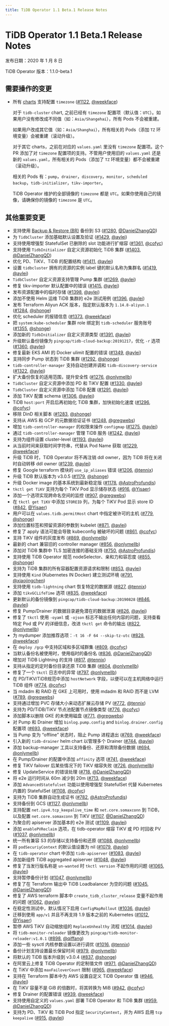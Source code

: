 ```yaml
---
title: TiDB Operator 1.1 Beta.1 Release Notes
---
```


# TiDB Operator 1.1 Beta.1 Release Notes

发布日期：2020 年 1 月 8 日

TiDB Operator 版本：1.1.0-beta.1

## 需要操作的变更

- 所有 [charts](https://github.com/pingcap/tidb-operator/tree/master/charts) 支持配置 `timezone` ([#1122](https://github.com/pingcap/tidb-operator/pull/1122), [@weekface](https://github.com/weekface))

    对于 `tidb-cluster` chart, 之前已经有 `timezone` 配置项（默认值：`UTC`）。如果用户没有修改成不同值（如：`Asia/Shangehai`），所有 Pods 不会被重建。

    如果用户改成其它值（如：`Asia/Shanghai`），所有相关的 Pods（添加 `TZ` 环境变量）会被重建（滚动升级）。

    对于其它 charts，之前在对应的 `values.yaml` 里没有 `timezone` 配置项。这个 PR 添加了对 `timezone` 配置项的支持。不管用户使用旧的 `values.yaml` 还是新的 `values.yaml`，所有相关的 Pods（添加了 `TZ` 环境变量）都不会被重建（滚动升级）。

    相关的 Pods 有：`pump`，`drainer`，`discovery`，`monitor`，`scheduled backup`，`tidb-initializer`，`tikv-importer`。

    TiDB Operator 维护的全部镜像的 `timezone` 都是 `UTC`。如果你使用自己的镜像，请确保你的镜像的 `timezone` 是 `UTC`。

## 其他重要变更

- 支持使用 [Backup & Restore (BR)](https://github.com/pingcap/br) 备份到 S3 ([#1280](https://github.com/pingcap/tidb-operator/pull/1280), [@DanielZhangQD](https://github.com/DanielZhangQD))
- 为 `TidbCluster` 添加基础默认设置及验证 ([#1429](https://github.com/pingcap/tidb-operator/pull/1429), [@aylei](https://github.com/aylei))
- 支持使用增强型 StatefulSet 已删除的 slot 功能进行扩缩容 ([#1361](https://github.com/pingcap/tidb-operator/pull/1361), [@cofyc](https://github.com/cofyc))
- 支持使用 `TidbInitializer` 自定义资源初始化 TiDB 集群 ([#1403](https://github.com/pingcap/tidb-operator/pull/1403), [@DanielZhangQD](https://github.com/DanielZhangQD))
- 优化 PD、TiKV、TiDB 的配置结构 ([#1411](https://github.com/pingcap/tidb-operator/pull/1411), [@aylei](https://github.com/aylei))
- 设置 `tidbcluster` 拥有的资源的实例 label 键的默认名称为集群名 ([#1419](https://github.com/pingcap/tidb-operator/pull/1419), [@aylei](https://github.com/aylei))
- `TidbCluster` 自定义资源支持管理 Pump 集群 ([#1269](https://github.com/pingcap/tidb-operator/pull/1269), [@aylei](https://github.com/aylei))
- 修复 tikv-importer 默认配置中的错误 ([#1415](https://github.com/pingcap/tidb-operator/pull/1415), [@aylei](https://github.com/aylei))
- 发布资源配置中的临时存储 ([#1398](https://github.com/pingcap/tidb-operator/pull/1398), [@aylei](https://github.com/aylei))
- 添加不使用 Helm 运维 TiDB 集群的 e2e 测试用例 ([#1396](https://github.com/pingcap/tidb-operator/pull/1396), [@aylei](https://github.com/aylei))
- 发布 Terraform Aliyun ACK 版本，指定默认版本为 `1.14.8-aliyun.1` ([#1284](https://github.com/pingcap/tidb-operator/pull/1284), [@shonge](https://github.com/shonge))
- 优化 scheduler 的报错信息 ([#1373](https://github.com/pingcap/tidb-operator/pull/1373), [@weekface](https://github.com/weekface))
- 把 `system:kube-scheduler` 集群 role 绑定到 `tidb-scheduler` 服务账号 ([#1355](https://github.com/pingcap/tidb-operator/pull/1355), [@shonge](https://github.com/shonge))
- 添加新的 `TidbInitializer` 自定义资源类型 ([#1391](https://github.com/pingcap/tidb-operator/pull/1391), [@aylei](https://github.com/aylei))
- 升级默认备份镜像为 `pingcap/tidb-cloud-backup:20191217`，优化 `-r` 选项 ([#1360](https://github.com/pingcap/tidb-operator/pull/1360), [@aylei](https://github.com/aylei))
- 修复最新 EKS AMI 的 Docker ulimit 配置的错误 ([#1349](https://github.com/pingcap/tidb-operator/pull/1349), [@aylei](https://github.com/aylei))
- 支持同步 Pump 状态到 TiDB 集群 ([#1292](https://github.com/pingcap/tidb-operator/pull/1292), [@shonge](https://github.com/shonge))
- `tidb-controller-manager` 支持自动创建并调和 `tidb-discovery-service` ([#1322](https://github.com/pingcap/tidb-operator/pull/1322), [@aylei](https://github.com/aylei))
- 扩大备份恢复的适用范围，提升安全性 ([#1276](https://github.com/pingcap/tidb-operator/pull/1276), [@onlymellb](https://github.com/onlymellb))
- `TidbCluster` 自定义资源中添加 PD 和 TiKV 配置 ([#1330](https://github.com/pingcap/tidb-operator/pull/1330), [@aylei](https://github.com/aylei))
- `TidbCluster` 自定义资源中添加 TiDB 配置 ([#1291](https://github.com/pingcap/tidb-operator/pull/1291), [@aylei](https://github.com/aylei))
- 添加 TiKV 配置 schema ([#1306](https://github.com/pingcap/tidb-operator/pull/1306), [@aylei](https://github.com/aylei))
- TiDB `host:port` 开启后再初始化 TiDB 集群，加快初始化速度 ([#1296](https://github.com/pingcap/tidb-operator/pull/1296), [@cofyc](https://github.com/cofyc))
- 移除 DinD 相关脚本 ([#1283](https://github.com/pingcap/tidb-operator/pull/1283), [@shonge](https://github.com/shonge))
- 支持从 AWS 和 GCP 的元数据验证证书 ([#1248](https://github.com/pingcap/tidb-operator/pull/1248), [@gregwebs](https://github.com/gregwebs))
- 增加 `tidb-controller-manager` 的权限来操作 `configmap` ([#1275](https://github.com/pingcap/tidb-operator/pull/1275), [@aylei](https://github.com/aylei))
- 通过 `tidb-controller-manager` 管理 TiDB 服务 ([#1242](https://github.com/pingcap/tidb-operator/pull/1242), [@aylei](https://github.com/aylei))
- 支持为组件设置 cluster-level ([#1193](https://github.com/pingcap/tidb-operator/pull/1193), [@aylei](https://github.com/aylei))
- 从当前时间来获取时间字符串，代替从 Pod Name 获取 ([#1229](https://github.com/pingcap/tidb-operator/pull/1229), [@weekface](https://github.com/weekface))
- 升级 TiDB 时，TiDB Operator 将不再注销 ddl owner，因为 TiDB 将在关闭时自动转移 ddl owner ([#1239](https://github.com/pingcap/tidb-operator/pull/1239), [@aylei](https://github.com/aylei))
- 修复 Google terraform 模块的 `use_ip_aliases` 错误 ([#1206](https://github.com/pingcap/tidb-operator/pull/1206), [@tennix](https://github.com/tennix))
- 升级 TiDB 默认版本为 v3.0.5 ([#1179](https://github.com/pingcap/tidb-operator/pull/1179), [@shonge](https://github.com/shonge))
- 升级 Docker image 的基本系统到最新稳定版 ([#1178](https://github.com/pingcap/tidb-operator/pull/1178), [@AstroProfundis](https://github.com/AstroProfundis))
- `tkctl get TiKV` 支持为每个 TiKV Pod 显示储存状态 ([#916](https://github.com/pingcap/tidb-operator/pull/916), [@Yisaer](https://github.com/Yisaer))
- 添加一个选项实现跨命名空间的监控 ([#907](https://github.com/pingcap/tidb-operator/pull/907), [@gregwebs](https://github.com/gregwebs))
- 在 `tkctl get TiKV` 中添加 `STOREID` 列，为每个 TiKV Pod 显示 store ID ([#842](https://github.com/pingcap/tidb-operator/pull/842), [@Yisaer](https://github.com/Yisaer))
- 用户可以在 `values.tidb.permitHost` chart 中指定被许可的主机 ([#779](https://github.com/pingcap/tidb-operator/pull/779), [@shonge](https://github.com/shonge))
- 添加位置标签和预留资源的参数到 kubelet ([#871](https://github.com/pingcap/tidb-operator/pull/871), [@aylei](https://github.com/aylei))
- 修复了 apply 语法可能会导致 kubeconfig 被破坏的问题 ([#861](https://github.com/pingcap/tidb-operator/pull/861), [@cofyc](https://github.com/cofyc))
- 支持 TiKV 组件的灰度发布 ([#869](https://github.com/pingcap/tidb-operator/pull/869), [@onlymellb](https://github.com/onlymellb))
- 最新的 chart 兼容旧的 controller manager ([#856](https://github.com/pingcap/tidb-operator/pull/856), [@onlymellb](https://github.com/onlymellb))
- 添加对 TiDB 集群中 TLS 加密连接的基础支持 ([#750](https://github.com/pingcap/tidb-operator/pull/750), [@AstroProfundis](https://github.com/AstroProfundis))
- 支持使用 TiDB Operator 规范 nodeSelector、亲和力和容忍度 ([#855](https://github.com/pingcap/tidb-operator/pull/855), [@shonge](https://github.com/shonge))
- 支持为 TiDB 集群的所有容器配置资源请求和限制 ([#853](https://github.com/pingcap/tidb-operator/pull/853), [@aylei](https://github.com/aylei))
- 支持使用 `Kind` (Kubernetes IN Docker) 建立测试环境 ([#791](https://github.com/pingcap/tidb-operator/pull/791), [@xiaojingchen](https://github.com/xiaojingchen))
- 支持使用 `tidb-lightning` chart 恢复特定的数据源 ([#827](https://github.com/pingcap/tidb-operator/pull/827), [@tennix](https://github.com/tennix))
- 添加 `tikvGCLifeTime` 选项 ([#835](https://github.com/pingcap/tidb-operator/pull/835), [@weekface](https://github.com/weekface))
- 更新默认的备份镜像到 `pingcap/tidb-cloud-backup:20190828` ([#846](https://github.com/pingcap/tidb-operator/pull/846), [@aylei](https://github.com/aylei))
- 修复 Pump/Drainer 的数据目录避免潜在的数据泄漏 ([#826](https://github.com/pingcap/tidb-operator/pull/826), [@aylei](https://github.com/aylei))
- 修复了 `tkctl` 使用 `-oyaml` 或 `-ojson` 标志不输出任何内容的问题，支持查看特定 Pod 或 PV 的详细信息，改进 `tkctl get` 命令的输出 ([#822](https://github.com/pingcap/tidb-operator/pull/822), [@onlymellb](https://github.com/onlymellb))
- 为 mydumper 添加推荐选项：`-t 16 -F 64 --skip-tz-utc` ([#828](https://github.com/pingcap/tidb-operator/pull/828), [@weekface](https://github.com/weekface))
- 在 `deploy /gcp` 中支持区域和多区域群集 ([#809](https://github.com/pingcap/tidb-operator/pull/809), [@cofyc](https://github.com/cofyc))
- 当默认备份名被使用时，使用临时的备份名 ([#836](https://github.com/pingcap/tidb-operator/pull/836), [@DanielZhangQD](https://github.com/DanielZhangQD))
- 增加对 TiDB Lightning 的支持 ([#817](https://github.com/pingcap/tidb-operator/pull/817), [@tennix](https://github.com/tennix))
- 支持从指定的定时备份目录还原 TiDB 集群 ([#804](https://github.com/pingcap/tidb-operator/pull/804), [@onlymellb](https://github.com/onlymellb))
- 修复了一个 `tkctl` 日志中的异常 ([#797](https://github.com/pingcap/tidb-operator/pull/797), [@onlymellb](https://github.com/onlymellb))
- 在 PD/TiKV/TiDB规范中添加 `hostNetwork` 字段，以便可以在主机网络中运行 TiDB 组件 ([#774](https://github.com/pingcap/tidb-operator/pull/774), [@cofyc](https://github.com/cofyc))
- 当 mdadm 和 RAID 在 GKE 上可用时，使用 mdadm 和 RAID 而不是 LVM ([#789](https://github.com/pingcap/tidb-operator/pull/789), [@gregwebs](https://github.com/gregwebs))
- 支持通过增加 PVC 存储大小来动态扩展云存储 PV ([#772](https://github.com/pingcap/tidb-operator/pull/772), [@tennix](https://github.com/tennix))
- 支持为 PD/TiDB/TiKV 节点池配置节点镜像类型 ([#776](https://github.com/pingcap/tidb-operator/pull/776), [@cofyc](https://github.com/cofyc))
- 添加脚本以删除 GKE 的未使用磁盘 ([#771](https://github.com/pingcap/tidb-operator/pull/771), [@gregwebs](https://github.com/gregwebs))
- 对 Pump 和 Drainer 增加 `binlog.pump.config` and `binlog.drainer.config` 配置项 ([#693](https://github.com/pingcap/tidb-operator/pull/693), [@weekface](https://github.com/weekface))
- 当 Pump 变为 “offline” 状态时，阻止 Pump 进程退出 ([#769](https://github.com/pingcap/tidb-operator/pull/769), [@weekface](https://github.com/weekface))
- 引入新的 `tidb-drainer` helm chart 以管理多个 Drainer ([#744](https://github.com/pingcap/tidb-operator/pull/744), [@aylei](https://github.com/aylei))
- 添加 backup-manager 工具以支持备份、还原和清除备份数据 ([#694](https://github.com/pingcap/tidb-operator/pull/694), [@onlymellb](https://github.com/onlymellb))
- 在 Pump/Drainer 的配置中添加 `affinity` 选项 ([#741](https://github.com/pingcap/tidb-operator/pull/741), [@weekface](https://github.com/weekface))
- 修复 TiKV failover 后某些情况下的 TiKV 缩容失败 ([#726](https://github.com/pingcap/tidb-operator/pull/726), [@onlymellb](https://github.com/onlymellb))
- 修复 UpdateService 的错误处理 ([#718](https://github.com/pingcap/tidb-operator/pull/718), [@DanielZhangQD](https://github.com/DanielZhangQD))
- 将 e2e 运行时间从 60m 减少到 20m ([#713](https://github.com/pingcap/tidb-operator/pull/713), [@weekface](https://github.com/weekface))
- 添加 `AdvancedStatefulset` 功能以使用增强型 StatefulSet 代替 Kubernetes 内置的 StatefulSet ([#1108](https://github.com/pingcap/tidb-operator/pull/1108), [@cofyc](https://github.com/cofyc))
- 支持为 TiDB 集群自动生成证书 ([#782](https://github.com/pingcap/tidb-operator/pull/782), [@AstroProfundis](https://github.com/AstroProfundis))
- 支持备份到 GCS ([#1127](https://github.com/pingcap/tidb-operator/pull/1127), [@onlymellb](https://github.com/onlymellb))
- 支持配置 `net.ipv4.tcp_keepalive_time` 和 `net.core.somaxconn` 到 TiDB，以及配置 `net.core.somaxconn` 到 TiKV ([#1107](https://github.com/pingcap/tidb-operator/pull/1107), [@DanielZhangQD](https://github.com/DanielZhangQD))
- 为聚合的 apiserver 添加基本的 e2e 测试 ([#1109](https://github.com/pingcap/tidb-operator/pull/1109), [@aylei](https://github.com/aylei))
- 添加 `enablePVReclaim` 选项，在 tidb-operator 缩容 TiKV 或 PD 时回收 PV ([#1037](https://github.com/pingcap/tidb-operator/pull/1037), [@onlymellb](https://github.com/onlymellb))
- 统一所有兼容 S3 的存储以支持备份和还原 ([#1088](https://github.com/pingcap/tidb-operator/pull/1088), [@onlymellb](https://github.com/onlymellb))
- 将 `podSecuriyContext` 的默认值设置为 nil ([#1079](https://github.com/pingcap/tidb-operator/pull/1079), [@aylei](https://github.com/aylei))
- 在 `tidb-operator` chart 中添加 `tidb-apiserver` ([#1083](https://github.com/pingcap/tidb-operator/pull/1083), [@aylei](https://github.com/aylei))
- 添加新组件 TiDB aggregated apiserver ([#1048](https://github.com/pingcap/tidb-operator/pull/1048), [@aylei](https://github.com/aylei))
- 修复了当发行版名称是 `un-wanted` 时 `tkctl version` 不起作用的问题 ([#1065](https://github.com/pingcap/tidb-operator/pull/1065), [@aylei](https://github.com/aylei))
- 支持暂停备份计划 ([#1047](https://github.com/pingcap/tidb-operator/pull/1047), [@onlymellb](https://github.com/onlymellb))
- 修复了在 Terraform 输出中 TiDB Loadbalancer 为空的问题 ([#1045](https://github.com/pingcap/tidb-operator/pull/1045), [@DanielZhangQD](https://github.com/DanielZhangQD))
- 修复了 AWS terraform 脚本中 `create_tidb_cluster_release` 变量不起作用的问题 ([#1062](https://github.com/pingcap/tidb-operator/pull/1062), [@aylei](https://github.com/aylei))
- 在稳定性测试中，默认情况下启用 `ConfigMapRollout` ([#1036](https://github.com/pingcap/tidb-operator/pull/1036), [@aylei](https://github.com/aylei))
- 迁移到使用 `app/v1` 并且不再支持 1.9 版本之前的 Kubernetes ([#1012](https://github.com/pingcap/tidb-operator/pull/1012), [@Yisaer](https://github.com/Yisaer))
- 暂停 AWS TiKV 自动缩放组的 `ReplaceUnhealthy` 流程 ([#1014](https://github.com/pingcap/tidb-operator/pull/1014), [@aylei](https://github.com/aylei))
- 将 `tidb-monitor-reloader` 镜像更改为 `pingcap/tidb-monitor-reloader:v1.0.1` ([#898](https://github.com/pingcap/tidb-operator/pull/898), [@qiffang](https://github.com/qiffang))
- 添加一些 sysctl 内核参数设置以进行调优 ([#1016](https://github.com/pingcap/tidb-operator/pull/1016), [@tennix](https://github.com/tennix))
- 备份计划支持设置最长保留时间 ([#979](https://github.com/pingcap/tidb-operator/pull/979), [@onlymellb](https://github.com/onlymellb))
- 将默认的 TiDB 版本升级到 v3.0.4 ([#837](https://github.com/pingcap/tidb-operator/pull/837), [@shonge](https://github.com/shonge))
- 在阿里云上修复 TiDB Operator 的定制值文件 ([#971](https://github.com/pingcap/tidb-operator/pull/971), [@DanielZhangQD](https://github.com/DanielZhangQD))
- 在 TiKV 中添加 `maxFailoverCount` 限制 ([#965](https://github.com/pingcap/tidb-operator/pull/965), [@weekface](https://github.com/weekface))
- 支持在 Terraform 脚本中为 AWS 设置自定义 TiDB Operator 值 ([#946](https://github.com/pingcap/tidb-operator/pull/946), [@aylei](https://github.com/aylei))
- 在 TiKV 容量不是 GiB 的倍数时，将其转换为 MiB ([#942](https://github.com/pingcap/tidb-operator/pull/942), [@cofyc](https://github.com/cofyc))
- 修复 Drainer 的配置错误 ([#939](https://github.com/pingcap/tidb-operator/pull/939), [@weekface](https://github.com/weekface))
- 支持使用自定义的 `values.yaml` 部署 TiDB Operator 和 TiDB 集群 ([#959](https://github.com/pingcap/tidb-operator/pull/959), [@DanielZhangQD](https://github.com/DanielZhangQD))
- 支持为 PD、TiKV 和 TiDB Pod 指定 `SecurityContext`，并为 AWS 启用 `tcp keepalive` ([#915](https://github.com/pingcap/tidb-operator/pull/915), [@aylei](https://github.com/aylei))
